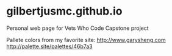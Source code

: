 # gilbertjusmc.github.io
Personal web page for Vets Who Code Capstone project


Pallete colors from my favorite site: http://www.garysheng.com
http://palette.site/palettes/46b7a3